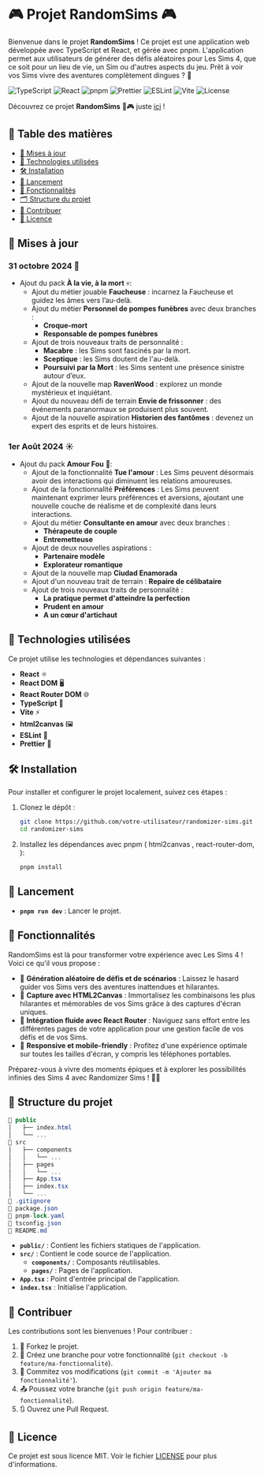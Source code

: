 # 🎮 Projet RandomSims 🎮

Bienvenue dans le projet **RandomSims** ! Ce projet est une application web développée avec TypeScript et React, et gérée avec pnpm. L'application permet aux utilisateurs de générer des défis aléatoires pour Les Sims 4, que ce soit pour un lieu de vie, un Sim ou d'autres aspects du jeu. Prêt à voir vos Sims vivre des aventures complètement dingues ? 🤪

![TypeScript](https://img.shields.io/badge/TypeScript-5.2-blue.svg) ![React](https://img.shields.io/badge/React-18.2-blue.svg) ![pnpm](https://img.shields.io/badge/pnpm-6.0-yellow.svg) ![Prettier](https://img.shields.io/badge/prettier-3.2.5-ff69b4.svg) ![ESLint](https://img.shields.io/badge/eslint-8.57.0-4B32C3.svg) ![Vite](https://img.shields.io/badge/vite-5.2.5-blue.svg) ![License](https://img.shields.io/badge/license-MIT-green.svg) 

Découvrez ce projet **RandomSims** 🎲🎮 juste [ici](https://random-sims-76gw3lovx-oliviag-devs-projects.vercel.app/) !


## 📑 Table des matières

- [📅 Mises à jour](#mises-à-jour)
- [🔧 Technologies utilisées](#technologies-utilisées)
- [🛠️ Installation](#installation)
- [🚀 Lancement](#lancement)
- [🎯 Fonctionnalités](#fonctionnalités)
- [🗂️ Structure du projet](#structure-du-projet)
- [🤝 Contribuer](#contribuer)
- [📜 Licence](#licence)

## 📅 Mises à jour

### 31 octobre 2024 🎃

- Ajout du pack **À la vie, à la mort** 💀:
  - Ajout du métier jouable **Faucheuse** : incarnez la Faucheuse et guidez les âmes vers l’au-delà.
  - Ajout du métier **Personnel de pompes funèbres** avec deux branches :
    - **Croque-mort**
    - **Responsable de pompes funèbres**
  - Ajout de trois nouveaux traits de personnalité :
    - **Macabre** : les Sims sont fascinés par la mort.
    - **Sceptique** : les Sims doutent de l'au-delà.
    - **Poursuivi par la Mort** : les Sims sentent une présence sinistre autour d’eux.
  - Ajout de la nouvelle map **RavenWood** : explorez un monde mystérieux et inquiétant.
  - Ajout du nouveau défi de terrain **Envie de frissonner** : des événements paranormaux se produisent plus souvent.
  - Ajout de la nouvelle aspiration **Historien des fantômes** : devenez un expert des esprits et de leurs histoires.

### 1er Août 2024 ☀️

- Ajout du pack **Amour Fou** 💖:
  - Ajout de la fonctionnalité **Tue l'amour** : Les Sims peuvent désormais avoir des interactions qui diminuent les relations amoureuses.
  - Ajout de la fonctionnalité **Préférences** : Les Sims peuvent maintenant exprimer leurs préférences et aversions, ajoutant une nouvelle couche de réalisme et de complexité dans leurs interactions.
  - Ajout du métier **Consultante en amour** avec deux branches :
    - **Thérapeute de couple**
    - **Entremetteuse**
  - Ajout de deux nouvelles aspirations :
    - **Partenaire modèle**
    - **Explorateur romantique**
  - Ajout de la nouvelle map **Ciudad Enamorada** 
  - Ajout d'un nouveau trait de terrain : **Repaire de célibataire**
  - Ajout de trois nouveaux traits de personnalité :
    - **La pratique permet d'atteindre la perfection**
    - **Prudent en amour**
    - **A un cœur d'artichaut**

## 🔧 Technologies utilisées

Ce projet utilise les technologies et dépendances suivantes :

- **React** ⚛️
- **React DOM** 🖥️
- **React Router DOM** 🌐
- **TypeScript** 📝
- **Vite** ⚡
- **html2canvas** 🖼️
- **ESLint** 🚨
- **Prettier** 💅
## 🛠️ Installation

Pour installer et configurer le projet localement, suivez ces étapes :

1. Clonez le dépôt :
   ```bash
   git clone https://github.com/votre-utilisateur/randomizer-sims.git
   cd randomizer-sims

2. Installez les dépendances avec pnpm ( html2canvas , react-router-dom, ):
   ```bash
   pnpm install

## 🚀 Lancement
- **`pnpm run dev`** : Lancer le projet.


## 🎯 Fonctionnalités

RandomSims est là pour transformer votre expérience avec Les Sims 4 ! Voici ce qu'il vous propose :


- 🎲 **Génération aléatoire de défis et de scénarios** : Laissez le hasard guider vos Sims vers des aventures inattendues et hilarantes.
- 📸 **Capture avec HTML2Canvas** : Immortalisez les combinaisons les plus hilarantes et mémorables de vos Sims grâce à des captures d'écran uniques.
- 🔄 **Intégration fluide avec React Router** : Naviguez sans effort entre les différentes pages de votre application pour une gestion facile de vos défis et de vos Sims.
- 📱 **Responsive et mobile-friendly** : Profitez d'une expérience optimale sur toutes les tailles d'écran, y compris les téléphones portables.

Préparez-vous à vivre des moments épiques et à explorer les possibilités infinies des Sims 4 avec Randomizer Sims ! 🚀👾


 ## 📂 Structure du projet 

```csharp
📁 public
│   ├── index.html
│   └── ...
📁 src
│   ├── components
│   │   └── ...
│   ├── pages
│   │   └── ...
│   ├── App.tsx
│   ├── index.tsx
│   └── ...
📄 .gitignore
📄 package.json
📄 pnpm-lock.yaml
📄 tsconfig.json
📄 README.md
```

- **`public/`** : Contient les fichiers statiques de l'application.
- **`src/`** : Contient le code source de l'application.
  - **`components/`** : Composants réutilisables.
  - **`pages/`** : Pages de l'application.
- **`App.tsx`** : Point d'entrée principal de l'application.
- **`index.tsx`** : Initialise l'application.


## 🤝 Contribuer

Les contributions sont les bienvenues ! Pour contribuer :

1. 🍴 Forkez le projet.
2. 🌿 Créez une branche pour votre fonctionnalité (`git checkout -b feature/ma-fonctionnalité`).
3. 💾 Commitez vos modifications (`git commit -m 'Ajouter ma fonctionnalité'`).
4. 📤 Poussez votre branche (`git push origin feature/ma-fonctionnalité`).
5. 🔃 Ouvrez une Pull Request.

## 📜 Licence
Ce projet est sous licence MIT. Voir le fichier [LICENSE](LICENSE) pour plus d'informations.